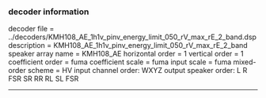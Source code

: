 
### decoder information 
decoder file = ../decoders/KMH108_AE_1h1v_pinv_energy_limit_050_rV_max_rE_2_band.dsp
description = KMH108_AE_1h1v_pinv_energy_limit_050_rV_max_rE_2_band
speaker array name = KMH108_AE
horizontal order   = 1
vertical order     = 1
coefficient order  = fuma
coefficient scale  = fuma
input scale        = fuma
mixed-order scheme = HV
input channel order: WXYZ
output speaker order: L R FSR SR RR RL SL FSR 

---

